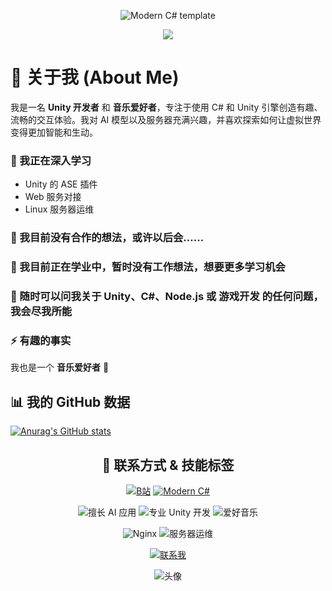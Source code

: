 <div align="center">

![Modern C# template](https://readme-typing-svg.herokuapp.com?font=Segoe+Script&center=true&lines=Besty0728.)

<img src="https://capsule-render.vercel.app/api?type=waving&color=gradient&customColorList=0,2,2,5,30&height=80&section=header&text=🌈%20你好啊，欢迎来到我的主页%20✨&fontSize=28&fontColor=333333&animation=twinkling" />

</div>

# 👋 关于我 (About Me)

我是一名 **Unity 开发者** 和 **音乐爱好者**，专注于使用 C# 和 Unity 引擎创造有趣、流畅的交互体验。我对 AI 模型以及服务器充满兴趣，并喜欢探索如何让虚拟世界变得更加智能和生动。

### 🌱 我正在深入学习
- Unity 的 ASE 插件
- Web 服务对接
- Linux 服务器运维

### 👯 我目前没有合作的想法，或许以后会......

### 🤔 我目前正在学业中，暂时没有工作想法，想要更多学习机会

### 💬 随时可以问我关于 Unity、C#、Node.js 或 游戏开发 的任何问题，我会尽我所能

### ⚡ 有趣的事实
我也是一个 **音乐爱好者** 🎵

## 📊 我的 GitHub 数据

[![Anurag's GitHub stats](https://github-readme-stats.vercel.app/api?username=Besty0728&show_icons=true&theme=tokyonight)](https://b23.tv/iEJTnPp)

<div align="center">

## 🔗 联系方式 & 技能标签

[![B站](https://img.shields.io/badge/B站-流转星-yellow)](https://space.bilibili.com/420378171)
[![Modern C#](https://img.shields.io/badge/code-Modern%20CSharp-blue)](https://learn.microsoft.com/zh-cn/dotnet/csharp/tour-of-csharp) 

![擅长 AI 应用](https://img.shields.io/badge/擅长-AI应用-yellow) 
![专业 Unity 开发](https://img.shields.io/badge/专业-Unity开发-orange) 
![爱好音乐](https://img.shields.io/badge/爱好-音乐-red)

![Nginx](https://img.shields.io/badge/技能-Nginx-green)
![服务器运维](https://img.shields.io/badge/技能-服务器运维-purple)

[![联系我](https://img.shields.io/badge/联系我-邮箱-pink)](mailto:a2120060205@icloud.com)

![头像](https://image.ai0728.com.cn/random?type=img&dir=package)

</div>
